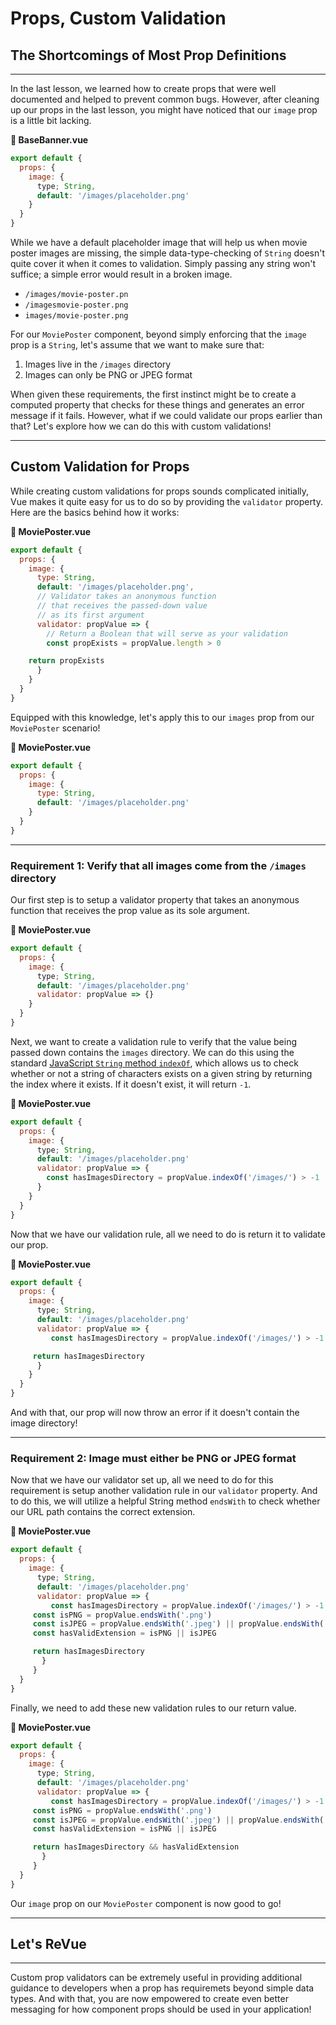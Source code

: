 # Props, Custom Validation

## The Shortcomings of Most Prop Definitions

---

In the last lesson, we learned how to create props that were well documented and helped to prevent common bugs. However, after cleaning up our props in the last lesson, you might have noticed that our `image` prop is a little bit lacking. 

**📄 BaseBanner.vue** 
```javascript
export default {
  props: {
    image: {
      type; String,
      default: '/images/placeholder.png'	
    }
  }
}
```

While we have a default placeholder image that will help us when movie poster images are missing, the simple data-type-checking of `String` doesn't quite cover it when it comes to validation. Simply passing any string won't suffice; a simple error would result in a broken image.

- `/images/movie-poster.pn`
- `/imagesmovie-poster.png`
- `images/movie-poster.png`

For our `MoviePoster` component, beyond simply enforcing that the `image` prop is a `String`, let's assume that we want to make sure that:

1. Images live in the `/images` directory
2. Images can only be PNG or JPEG format

When given these requirements, the first instinct might be to create a computed property that checks for these things and generates an error message if it fails. However, what if we could validate our props earlier than that? Let's explore how we can do this with custom validations!

---

## Custom Validation for Props

While creating custom validations for props sounds complicated initially, Vue makes it quite easy for us to do so by providing the `validator` property. Here are the basics behind how it works:

**📄 MoviePoster.vue**
```javascript
export default {
  props: {
    image: {
      type: String,
      default: '/images/placeholder.png',
      // Validator takes an anonymous function 
      // that receives the passed-down value
      // as its first argument
      validator: propValue => {
        // Return a Boolean that will serve as your validation
        const propExists = propValue.length > 0

	return propExists
      }  
    }
  }
}
```

Equipped with this knowledge, let's apply this to our `images` prop from our `MoviePoster` scenario!

**📄 MoviePoster.vue**
```javascript
export default {
  props: {
    image: {
      type: String,
      default: '/images/placeholder.png'	
    }
  }
}
```

---

### Requirement 1: Verify that all images come from the `/images` directory

Our first step is to setup a validator property that takes an anonymous function that receives the prop value as its sole argument.

**📄 MoviePoster.vue**
```javascript
export default {
  props: {
    image: {
      type; String,
      default: '/images/placeholder.png'	
      validator: propValue => {}
    }
  }
}
```

Next, we want to create a validation rule to verify that the value being passed down contains the `images` directory. We can do this using the standard [JavaScript `String` method `indexOf`](https://developer.mozilla.org/en-US/docs/Web/JavaScript/Reference/Global_Objects/String/indexOf), which allows us to check whether or not a string of characters exists on a given string by returning the index where it exists. If it doesn't exist, it will return `-1`.

**📄 MoviePoster.vue**
```javascript
export default {
  props: {
    image: {
      type; String,
      default: '/images/placeholder.png'	
      validator: propValue => {
        const hasImagesDirectory = propValue.indexOf('/images/') > -1
      }
    }
  }
}
```

Now that we have our validation rule, all we need to do is return it to validate our prop.

**📄 MoviePoster.vue**
```javascript
export default {
  props: {
    image: {
      type; String,
      default: '/images/placeholder.png'	
      validator: propValue => {
         const hasImagesDirectory = propValue.indexOf('/images/') > -1

	 return hasImagesDirectory
      }
    }
  }
}
```

And with that, our prop will now throw an error if it doesn't contain the image directory!

---

### Requirement 2: Image must either be PNG or JPEG format

Now that we have our validator set up, all we need to do for this requirement is setup another validation rule in our `validator` property. And to do this, we will utilize a helpful String method `endsWith` to check whether our URL path contains the correct extension.

**📄 MoviePoster.vue**
```javascript
export default {
  props: {
    image: {
      type; String,
      default: '/images/placeholder.png'	
      validator: propValue => {
         const hasImagesDirectory = propValue.indexOf('/images/') > -1
	 const isPNG = propValue.endsWith('.png')
	 const isJPEG = propValue.endsWith('.jpeg') || propValue.endsWith('.jpg')
	 const hasValidExtension = isPNG || isJPEG

	 return hasImagesDirectory
       }
     }
  }
}
```

Finally, we need to add these new validation rules to our return value.

**📄 MoviePoster.vue**
```javascript
export default {
  props: {
    image: {
      type; String,
      default: '/images/placeholder.png'	
      validator: propValue => {
         const hasImagesDirectory = propValue.indexOf('/images/') > -1
	 const isPNG = propValue.endsWith('.png')
	 const isJPEG = propValue.endsWith('.jpeg') || propValue.endsWith('.jpg')
	 const hasValidExtension = isPNG || isJPEG

	 return hasImagesDirectory && hasValidExtension
       }
     }
  }
}
```

Our `image` prop on our `MoviePoster` component is now good to go! 

---

## Let's ReVue

---

Custom prop validators can be extremely useful in providing additional guidance to developers when a prop has requiremets beyond simple data types. And with that, you are now empowered to create even better messaging for how component props should be used in your application!
